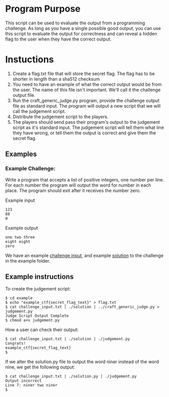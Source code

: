 # Program Purpose

This script can be used to evaluate the output from a programming challenge.
As long as you have a single possible good output, you can use this script to
evaluate the output for correctness and can reveal a hidden flag to the user
when they have the correct output.

# Instuctions

1. Create a flag.txt file that will store the secret flag.  The flag has to be
   shorter in length than a sha512 checksum
2. You need to have an example of what the correct output would be from the
   user.  The name of this file isn't important. We'll call it the challenge
   output file.
3. Run the craft_generic_judge.py program, provide the challenge output file as
   standard input.  The program will output a new script that we will call the
   judgement script.
4. Distribute the judgement script to the players.
5. The players should send pass their program's output to the judgement script
   as it's standard input.  The judgement script will tell them what line they
   have wrong, or tell them the output is correct and give them the secret
   flag.

## Examples

### Example Challenge:

Write a program that accepts a list of positive integers, one number per line.  For each
number the program will output the word for number in each place.  The program should
exit after it receives the number zero.

Example input

```
123
88
0
```

Example output
```
one two three
eight eight
zero
```

We have an example [challenge input](example/challenge_input.txt), and example
[solution](example/solution.py) to the challenge in the example folder.

## Example instructions

To create the judgement script:

```
$ cd example
$ echo "example_ctf{secret_flag_text}" > flag.txt
$ cat challenge_input.txt | ./solution | ../craft_generic_judge.py > judgement.py
Judge Script Output Complete
$ chmod a+x judgement.py
```

How a user can check their output:

```
$ cat challenge_input.txt | ./solution | ./judgement.py
Congrats!
example_ctf{secret_flag_text}  
$
```

If we alter the solution.py file to output the word niner instead of the word
nine, we get the following output:

```
$ cat challenge_input.txt | ./solution.py | ./judgement.py 
Output incorrect
Line 7: niner two niner
$
```


